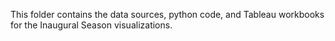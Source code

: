 This folder contains the data sources, python code, and Tableau workbooks for the Inaugural Season visualizations.
